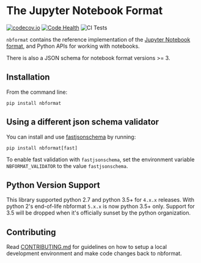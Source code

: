 # The Jupyter Notebook Format

[![codecov.io](https://codecov.io/github/jupyter/nbformat/coverage.svg?branch=master)](https://codecov.io/github/jupyter/nbformat?branch=master)
[![Code Health](https://landscape.io/github/jupyter/nbformat/master/landscape.svg?style=flat)](https://landscape.io/github/jupyter/nbformat/master)
![CI Tests](https://github.com/jupyter/nbformat/workflows/Run%20tests/badge.svg)

`nbformat` contains the reference implementation of the [Jupyter Notebook format][],
and Python APIs for working with notebooks.

There is also a JSON schema for notebook format versions >= 3.

[Jupyter Notebook format]: https://nbformat.readthedocs.org/en/latest/format_description.html

## Installation

From the command line:

``` {.sourceCode .bash}
pip install nbformat
```

## Using a different json schema validator

You can install and use [fastjsonschema](https://horejsek.github.io/python-fastjsonschema/) by running:

``` {.sourceCode .bash}
pip install nbformat[fast]
```

To enable fast validation with `fastjsonschema`, set the environment variable `NBFORMAT_VALIDATOR` to the value `fastjsonschema`.

## Python Version Support

This library supported python 2.7 and python 3.5+ for `4.x.x` releases. With python 2's end-of-life nbformat `5.x.x` is now python 3.5+ only. Support for 3.5 will be dropped when it's officially sunset by the python organization.

## Contributing

Read [CONTRIBUTING.md](./CONTRIBUTING.md) for guidelines on how to setup a local development environment and make code changes back to nbformat.
